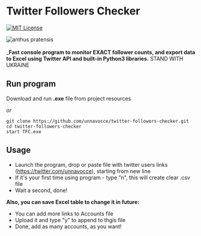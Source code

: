 # Twitter Followers Checker
[![MIT License](https://img.shields.io/badge/License-MIT-green.svg)](https://choosealicense.com/licenses/mit/)

![anthus pratensis](https://quiz.natureid.no/bird/db_media/eBook/12ceccda64927752ddf694d8e43b4ce3ced19612.jpg) </br> </br>
___Fast console program to monitor EXACT follower counts, and export data to Excel using
Twitter API and built-in Python3 libraries.__
STAND WITH UKRAINE

## Run program

Download and run **.exe** file from project resources

_or_

```
git clone https://github.com/unnavocce/twitter-followers-checker.git
cd twitter-followers-checker
start TFC.exe
```
## Usage
- Launch the program, drop or paste file with twitter users links (https://twitter.com/unnavocce), starting from new line
- If it's your first time using program - type "n", this will create clear .csv file
- Wait a second, done!

**Also, you can save Excel table to change it in future:** <br />

- You can add more links to Accounts file
- Upload it and type "y" to append to thgis file
- Done, add as many accounts, as you want!

